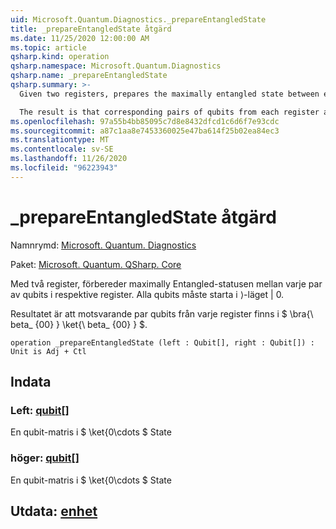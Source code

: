```yaml
---
uid: Microsoft.Quantum.Diagnostics._prepareEntangledState
title: _prepareEntangledState åtgärd
ms.date: 11/25/2020 12:00:00 AM
ms.topic: article
qsharp.kind: operation
qsharp.namespace: Microsoft.Quantum.Diagnostics
qsharp.name: _prepareEntangledState
qsharp.summary: >-
  Given two registers, prepares the maximally entangled state between each pair of qubits on the respective registers. All qubits must start in the |0⟩ state.

  The result is that corresponding pairs of qubits from each register are in the $\bra{\beta_{00}}\ket{\beta_{00}}$.
ms.openlocfilehash: 97a55b4bb85095c7d8e8432dfcd1c6d6f7e93cdc
ms.sourcegitcommit: a87c1aa8e7453360025e47ba614f25b02ea84ec3
ms.translationtype: MT
ms.contentlocale: sv-SE
ms.lasthandoff: 11/26/2020
ms.locfileid: "96223943"
---
```

# <a name="_prepareentangledstate-operation"></a>_prepareEntangledState åtgärd

Namnrymd: [Microsoft. Quantum. Diagnostics](xref:Microsoft.Quantum.Diagnostics)

Paket: [Microsoft. Quantum. QSharp. Core](https://nuget.org/packages/Microsoft.Quantum.QSharp.Core)


Med två register, förbereder maximally Entangled-statusen mellan varje par av qubits i respektive register.
Alla qubits måste starta i ⟩-läget | 0.

Resultatet är att motsvarande par qubits från varje register finns i $ \bra{\ beta_ {00} } \ket{\ beta_ {00} } $.

```qsharp
operation _prepareEntangledState (left : Qubit[], right : Qubit[]) : Unit is Adj + Ctl
```


## <a name="input"></a>Indata

### <a name="left--qubit"></a>Left: [qubit](xref:microsoft.quantum.lang-ref.qubit)[]

En qubit-matris i $ \ket{0\cdots $ State


### <a name="right--qubit"></a>höger: [qubit](xref:microsoft.quantum.lang-ref.qubit)[]

En qubit-matris i $ \ket{0\cdots $ State



## <a name="output--unit"></a>Utdata: [enhet](xref:microsoft.quantum.lang-ref.unit)

